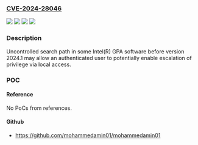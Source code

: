 ### [CVE-2024-28046](https://cve.mitre.org/cgi-bin/cvename.cgi?name=CVE-2024-28046)
![](https://img.shields.io/static/v1?label=Product&message=Intel(R)%20GPA%20software&color=blue)
![](https://img.shields.io/static/v1?label=Version&message=%3D%20before%20version%202024.1%20&color=brighgreen)
![](https://img.shields.io/static/v1?label=Vulnerability&message=Uncontrolled%20search%20path&color=brighgreen)
![](https://img.shields.io/static/v1?label=Vulnerability&message=escalation%20of%20privilege&color=brighgreen)

### Description

Uncontrolled search path in some Intel(R) GPA software before version 2024.1 may allow an authenticated user to potentially enable escalation of privilege via local access.

### POC

#### Reference
No PoCs from references.

#### Github
- https://github.com/mohammedamin01/mohammedamin01

